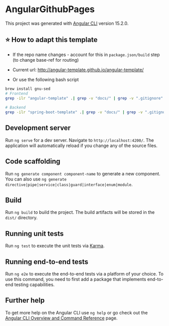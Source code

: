 # AngularGithubPages

This project was generated with [Angular CLI](https://github.com/angular/angular-cli) version 15.2.0.
## ⭐️ How to adapt this template
- If the repo name changes - account for this in `package.json/build` step (to change base-ref for routing)
- Current url: http://angular-template.github.io/angular-template/

- Or use the following bash script
```bash
brew install gnu-sed
# Frontend 
grep -ilr "angular-template" .| grep -v "docs/" | grep -v ".gitignore"| grep -v "package-lock.json" | grep -v ".angular/" | grep -v ".node_modules/" | grep -v ".git/" | grep -v ".idea/" | xargs gsed -i s/angular-template/java-islands/g
 
# Backend
grep -ilr "spring-boot-template" .| grep -v "docs/" | grep -v ".gitignore"| grep -v "package-lock.json" | grep -v ".angular/" | grep -v ".node_modules/" | grep -v ".git/" | grep -v ".idea/" | xargs gsed -i s/spring-boot-template/api-java-islands/g
```


## Development server

Run `ng serve` for a dev server. Navigate to `http://localhost:4200/`. The application will automatically reload if you change any of the source files.

## Code scaffolding

Run `ng generate component component-name` to generate a new component. You can also use `ng generate directive|pipe|service|class|guard|interface|enum|module`.

## Build

Run `ng build` to build the project. The build artifacts will be stored in the `dist/` directory.

## Running unit tests

Run `ng test` to execute the unit tests via [Karma](https://karma-runner.github.io).

## Running end-to-end tests

Run `ng e2e` to execute the end-to-end tests via a platform of your choice. To use this command, you need to first add a package that implements end-to-end testing capabilities.

## Further help

To get more help on the Angular CLI use `ng help` or go check out the [Angular CLI Overview and Command Reference](https://angular.io/cli) page.
